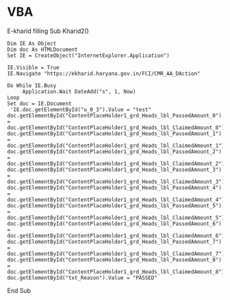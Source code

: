 # VBA
E-kharid filling
Sub Kharid2()

    Dim IE As Object
    Dim doc As HTMLDocument
    Set IE = CreateObject("InternetExplorer.Application")
    
    IE.Visible = True
    IE.Navigate "https://ekharid.haryana.gov.in/FCI/CMR_AA_DAction"
    
    Do While IE.Busy
         Application.Wait DateAdd("s", 1, Now)
    Loop
    Set doc = IE.Document
     'IE.doc.getElementById("u_0_3").Value = "test"
    doc.getElementById("ContentPlaceHolder1_grd_Heads_lbl_PassedAmount_0").Value = doc.getElementById("ContentPlaceHolder1_grd_Heads_lbl_ClaimedAmount_0").innerText
    doc.getElementById("ContentPlaceHolder1_grd_Heads_lbl_PassedAmount_1").Value = doc.getElementById("ContentPlaceHolder1_grd_Heads_lbl_ClaimedAmount_1").innerText
    doc.getElementById("ContentPlaceHolder1_grd_Heads_lbl_PassedAmount_2").Value = doc.getElementById("ContentPlaceHolder1_grd_Heads_lbl_ClaimedAmount_2").innerText
    doc.getElementById("ContentPlaceHolder1_grd_Heads_lbl_PassedAmount_3").Value = doc.getElementById("ContentPlaceHolder1_grd_Heads_lbl_ClaimedAmount_3").innerText
    doc.getElementById("ContentPlaceHolder1_grd_Heads_lbl_PassedAmount_4").Value = doc.getElementById("ContentPlaceHolder1_grd_Heads_lbl_ClaimedAmount_4").innerText
    doc.getElementById("ContentPlaceHolder1_grd_Heads_lbl_PassedAmount_5").Value = doc.getElementById("ContentPlaceHolder1_grd_Heads_lbl_ClaimedAmount_5").innerText
    doc.getElementById("ContentPlaceHolder1_grd_Heads_lbl_PassedAmount_6").Value = doc.getElementById("ContentPlaceHolder1_grd_Heads_lbl_ClaimedAmount_6").innerText
    doc.getElementById("ContentPlaceHolder1_grd_Heads_lbl_PassedAmount_7").Value = doc.getElementById("ContentPlaceHolder1_grd_Heads_lbl_ClaimedAmount_7").innerText
    doc.getElementById("ContentPlaceHolder1_grd_Heads_lbl_PassedAmount_8").Value = doc.getElementById("ContentPlaceHolder1_grd_Heads_lbl_ClaimedAmount_8").innerText
    doc.getElementById("txt_Reason").Value = "PASSED"

End Sub


